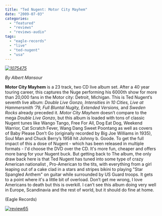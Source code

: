 ```yaml
---
title: "Ted Nugent: Motor City Mayhem"
date: "2009-07-03"
categories: 
  - "featured"
  - "reviews"
  - "reviews-audio"
tags: 
  - "eagle-records"
  - "live"
  - "ted-nugent"
  - "usa"
---
```


_[![1075475](http://www.hellbound.ca/wp-content/uploads/2009/07/10754752-300x300.jpg "1075475")](http://www.hellbound.ca/wp-content/uploads/2009/07/10754752.jpg)_

_By Albert Mansour_

**Motor City Mayhem** is a 23 track, two CD live album set. After a 40 year touring career, this captures the Nuge performing his 6000th show for more than 20,000 fans in the Motor city: Detroit, Michigan. This is Ted Nugent’s seventh live album: _Double Live Gonzo, Intensities in 10 Cities, Live at Hammersmith ’79, Full Bluntal Nugity, Extended Versions,_ and _Sweden Rocks_ already preceded it. _Motor City Mayhem_ doesn’t compare to the mega _Double Live Gonzo_, but this album is loaded with tons of classic Nugent tunes like Wango Tango, Free For All, Dog Eat Dog, Weekend Warrior, Cat Scratch Fever, Wang Dang Sweet Poontang as well as covers of Baby Please Don’t Go (originally recorded by Big Joe Williams in 1935), Soul Man and Chuck Berry’s 1958 hit Johnny b. Goode. To get the full impact of this a dose of Nugent - which has been released in multiple formats - I'd choose the DVD over the CD. It's more fun, cheaper and offers more bang for your Nugent buck. But getting back to The album, the only draw back here is that Ted Nugent has tuned into some type of crazy American nationalist , Pro-American to the tits, with everything from a girl leaping out of a cake clad in a stars and stripes bikini to playing "Star Spangled Anthem" on guitar while surrounded by US Guard troops. It gets to a point where it's a little bit of overload. Don’t get me wrong, I love Americans to death but this is overkill. I can’t see this album doing very well in Europe, Scandinavia and the rest of world, but it should do fine at home.

(Eagle Records)

[![review65](http://www.hellbound.ca/wp-content/uploads/2009/07/review651.png "review65")](http://www.hellbound.ca/wp-content/uploads/2009/07/review651.png)
